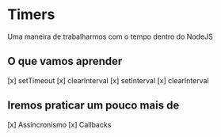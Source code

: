 # Timers

Uma maneira de trabalharmos com o tempo dentro do NodeJS

## O que vamos aprender
[x] setTimeout
[x] clearInterval
[x] setInterval
[x] clearInterval

## Iremos praticar um pouco mais de
[x] Assíncronismo 
[x] Callbacks 